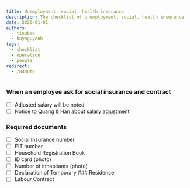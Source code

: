 ```yaml
---
title: Unemployment, social, health insurance
description: The checklist of unemployment, social, health insurance
date: 2020-01-01
authors:
  - tieubao
  - huynguyenh
tags:
  - checklist
  - operation
  - people
redirect:
  - /8dD0tQ
---
```


### When an employee ask for social insurance and contract

- [ ] Adjusted salary will be noted
- [ ] Notice to Quang & Han about salary adjustment

### Required documents

- [ ] Social Insurance number
- [ ] PIT number
- [ ] Household Registration Book
- [ ] ID card (photo)
- [ ] Number of inhabitants (photo)
- [ ] Declaration of Temporary ### Residence
- [ ] Labour Contract
